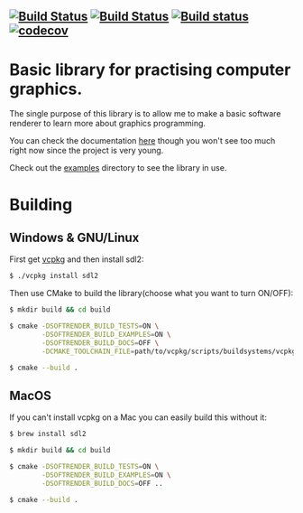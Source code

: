 [![Build Status](https://dev.azure.com/alexandruica703/SoftRender/_apis/build/status/AlexandruIca.SoftRender?branchName=master)](https://dev.azure.com/alexandruica703/SoftRender/_build/latest?definitionId=7&branchName=master)
[![Build Status](https://travis-ci.org/AlexandruIca/SoftRender.svg?branch=master)](https://travis-ci.org/AlexandruIca/SoftRender)
[![Build status](https://ci.appveyor.com/api/projects/status/vg0dynfq737bbow6?svg=true)](https://ci.appveyor.com/project/AlexandruIca/softrender)
[![codecov](https://codecov.io/gh/AlexandruIca/SoftRender/branch/master/graph/badge.svg)](https://codecov.io/gh/AlexandruIca/SoftRender)
------
# Basic library for practising computer graphics.

The single purpose of this library is to allow me to make a basic software
renderer to learn more about graphics programming.

You can check the documentation [here](https://alexandruica.github.io/SoftRender/)
though you won't see too much right now since the project is very young.

Check out the [examples](examples/) directory to see the library in use.

# Building

## Windows & GNU/Linux

First get [vcpkg](https://github.com/microsoft/vcpkg) and then install sdl2:
```sh
$ ./vcpkg install sdl2
```

Then use CMake to build the library(choose what you want to turn ON/OFF):
```sh
$ mkdir build && cd build

$ cmake -DSOFTRENDER_BUILD_TESTS=ON \
        -DSOFTRENDER_BUILD_EXAMPLES=ON \
        -DSOFTRENDER_BUILD_DOCS=OFF \
        -DCMAKE_TOOLCHAIN_FILE=path/to/vcpkg/scripts/buildsystems/vcpkg.cmake ..

$ cmake --build .
```

## MacOS

If you can't install vcpkg on a Mac you can easily build this without it:
```sh
$ brew install sdl2

$ mkdir build && cd build

$ cmake -DSOFTRENDER_BUILD_TESTS=ON \
        -DSOFTRENDER_BUILD_EXAMPLES=ON \
        -DSOFTRENDER_BUILD_DOCS=OFF ..

$ cmake --build .
```
